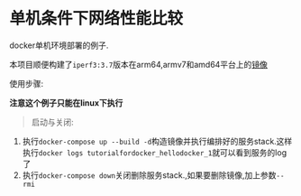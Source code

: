 # 单机条件下网络性能比较

docker单机环境部署的例子.

本项目顺便构建了`iperf3:3.7`版本在arm64,armv7和amd64平台上的[镜像]()

使用步骤:

**注意这个例子只能在linux下执行**

> 启动与关闭:

1. 执行`docker-compose up --build -d`构造镜像并执行编排好的服务stack.这样执行`docker logs tutorialfordocker_hellodocker_1`就可以看到服务的log了
2. 执行`docker-compose down`关闭删除服务stack.,如果要删除镜像,加上参数`--rmi`
